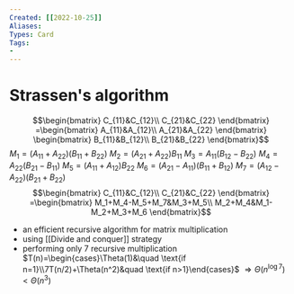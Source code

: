```yaml
---
Created: [[2022-10-25]]
Aliases: 
Types: Card
Tags: 
- 
---
```

# Strassen's algorithm
$$\begin{bmatrix}
C_{11}&C_{12}\\
C_{21}&C_{22}
\end{bmatrix}
=\begin{bmatrix}
A_{11}&A_{12}\\
A_{21}&A_{22}
\end{bmatrix}
\begin{bmatrix}
B_{11}&B_{12}\\
B_{21}&B_{22}
\end{bmatrix}$$
$M_1=(A_{11}+A_{22})(B_{11}+B_{22})$
$M_2=(A_{21}+A_{22})B_{11}$
$M_3=A_{11}(B_{12}-B_{22})$
$M_4=A_{22}(B_{21}-B_{11})$
$M_5=(A_{11}+A_{12})B_{22}$
$M_6=(A_{21}-A_{11})(B_{11}+B_{12})$
$M_7=(A_{12}-A_{22})(B_{21}+B_{22})$
$$\begin{bmatrix}
C_{11}&C_{12}\\
C_{21}&C_{22}
\end{bmatrix}
=\begin{bmatrix}
M_1+M_4-M_5+M_7&M_3+M_5\\
M_2+M_4&M_1-M_2+M_3+M_6
\end{bmatrix}$$
- an efficient recursive algorithm for matrix multiplication
- using [[Divide and conquer]] strategy
- performing only 7 recursive multiplication
 $T(n)=\begin{cases}\Theta(1)&\quad \text{if n=1}\\7T(n/2)+\Theta(n^2)&quad \text{if n>1}\end{cases}$
 $\Rightarrow\Theta (n^{\log 7}) < \Theta (n^3)$